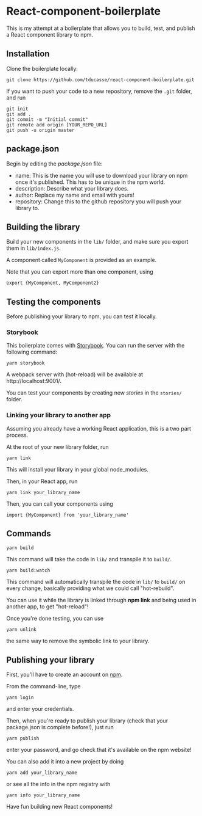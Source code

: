 # React-component-boilerplate

This is my attempt at a boilerplate that allows you to build, test, and publish a React component library to npm.

## Installation

Clone the boilerplate locally:

```
git clone https://github.com/tducasse/react-component-boilerplate.git
```

If you want to push your code to a new repository, remove the `.git` folder, and run

```
git init
git add .
git commit -m "Initial commit"
git remote add origin [YOUR_REPO_URL]
git push -u origin master
```

## package.json

Begin by editing the _package.json_ file:

* name: This is the name you will use to download your library on npm once it's published. This has to be unique in the npm world.
* description: Describe what your library does.
* author: Replace my name and email with yours!
* repository: Change this to the github repository you will push your library to.

## Building the library

Build your new components in the `lib/` folder, and make sure you export them in `lib/index.js`.

A component called `MyComponent` is provided as an example.

Note that you can export more than one component, using

```
export {MyComponent, MyComponent2}
```

## Testing the components

Before publishing your library to npm, you can test it locally.

### Storybook

This boilerplate comes with [Storybook](https://storybook.js.org/basics/introduction/). You can run the server with the following command:

```
yarn storybook
```

A webpack server with (hot-reload) will be available at http://localhost:9001/.

You can test your components by creating new _stories_ in the `stories/` folder.

### Linking your library to another app

Assuming you already have a working React application, this is a two part process.

At the root of your new library folder, run

```
yarn link
```

This will install your library in your global node_modules.

Then, in your React app, run

```
yarn link your_library_name
```

Then, you can call your components using

```
import {MyComponent} from 'your_library_name'
```

## Commands

```
yarn build
```

This command will take the code in `lib/` and transpile it to `build/`.

```
yarn build:watch
```

This command will automatically transpile the code in `lib/` to `build/` on every change, basically providing what we could call "hot-rebuild".

You can use it while the library is linked through **npm link** and being used in another app, to get "hot-reload"!

Once you're done testing, you can use

```
yarn unlink
```

the same way to remove the symbolic link to your library.

## Publishing your library

First, you'll have to create an account on [npm](https://www.npmjs.com/).

From the command-line, type

```
yarn login
```

and enter your credentials.

Then, when you're ready to publish your library (check that your package.json is complete before!), just run

```
yarn publish
```

enter your password, and go check that it's available on the npm website!

You can also add it into a new project by doing

```
yarn add your_library_name
```

or see all the info in the npm registry with

```
yarn info your_library_name
```

Have fun building new React components!
